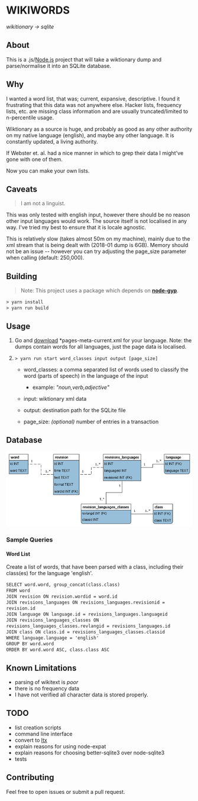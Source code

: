 # WIKIWORDS

_wikitionary -> sqlite_

## About

This is a .js/[Node.js](https://nodejs.org) project that will take a wiktionary dump and parse/normalise it into an SQLite database.

## Why

I wanted a word list, that was; current, expansive, descriptive. I found it frustrating that this data was not anywhere else. Hacker lists, frequency lists, etc. are missing class information and are usually truncated/limited to n-percentile usage.

Wiktionary as a source is huge, and probably as good as any other authority on my native language (english), and maybe any other language. It is constantly updated, a living authority.

If Webster et. al. had a nice manner in which to grep their data I might've gone with one of them.

Now you can make your own lists.

## Caveats

> I am not a linguist.

This was only tested with english input, however there should be no reason other input languages would work. The source itself is not localised in any way. I've tried my best to ensure that it is locale agnostic.

This is relatively slow (takes almost 50m on my machine), mainly due to the xml stream that is being dealt with (2018-01 dump is 6GB). Memory should not be an issue -- however you can try adjusting the page_size parameter when calling (default: 250,000).

## Building

> Note: This project uses a package which depends on **[node-gyp](https://github.com/nodejs/node-gyp)**.

```
> yarn install
> yarn run build
```

## Usage

1. Go and [download](https://dumps.wikimedia.org/) *pages-meta-current.xml for your language. Note: the dumps contain words for all languages, just the page data is localised.

2. `> yarn run start word_classes input output [page_size]`

    * word_classes: a comma separated list of words used to classify the word (parts of speech) in the language of the input

        * example: *"noun,verb,adjective"*

    * input: wiktionary xml data
    * output: destination path for the SQLite file
    * page_size: _(optional)_ number of entries in a transaction

## Database

![data model](model.png)

### Sample Queries

#### Word List

Create a list of words, that have been parsed with a class, including their class(es) for the language 'english'.

```
SELECT word.word, group_concat(class.class)
FROM word
JOIN revision ON revision.wordid = word.id
JOIN revisions_languages ON revisions_languages.revisionid = revision.id
JOIN language ON language.id = revisions_languages.languageid
JOIN revisions_languages_classes ON revisions_languages_classes.revlangid = revisions_languages.id
JOIN class ON class.id = revisions_languages_classes.classid
WHERE language.language = 'english'
GROUP BY word.word
ORDER BY word.word ASC, class.class ASC
```

## Known Limitations

* parsing of wikitext is _poor_
* there is no frequency data
* I have not verified all character data is stored properly.

## TODO

* list creation scripts
* command line interface
* convert to [ltx](https://github.com/xmppjs/ltx)
* explain reasons for using node-expat
* explain reasons for choosing better-sqlite3 over node-sqlite3
* tests

## Contributing

Feel free to open issues or submit a pull request.
